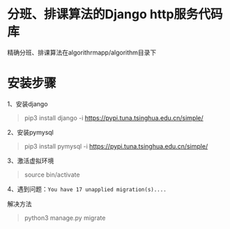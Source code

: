 # 分班、排课算法的Django http服务代码库
精确分班、排课算法在algorithrmapp/algorithm目录下
# 安装步骤

1、安装django
 > pip3 install django -i  https://pypi.tuna.tsinghua.edu.cn/simple/

2、安装pymysql
> pip3 install pymysql -i  https://pypi.tuna.tsinghua.edu.cn/simple/

3、激活虚拟环境
> source bin/activate


4、遇到问题：`You have 17 unapplied migration(s)....`

解决方法

> python3 manage.py migrate
